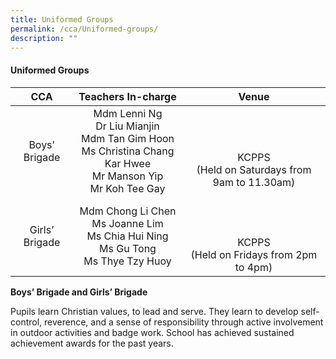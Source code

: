 ```yaml
---
title: Uniformed Groups
permalink: /cca/Uniformed-groups/
description: ""
---
```

#### **Uniformed Groups**

|       CCA      |                                           Teachers In-charge                                          |                     Venue                     |
|:--------------:|:-----------------------------------------------------------------------------------------------------:|:---------------------------------------------:|
|  Boys’ Brigade | Mdm Lenni Ng<br> Dr Liu Mianjin<br> Mdm Tan Gim Hoon<br> Ms Christina Chang Kar Hwee<br> Mr Manson Yip<br> Mr Koh Tee Gay | <br><br><br>KCPPS <br>(Held on Saturdays from 9am to 11.30am) |
| Girls’ Brigade |              Mdm Chong Li Chen<br> Ms Joanne Lim<br> Ms Chia Hui Ning<br> Ms Gu Tong<br> Ms Thye Tzy Huoy             |    <br><br><br>KCPPS<br> (Held on Fridays from 2pm to 4pm)    |

**Boys’ Brigade and Girls’ Brigade**

Pupils learn Christian values, to lead and serve. They learn to develop self-control, reverence, and a sense of responsibility through active involvement in outdoor activities and badge work. School has achieved sustained achievement awards for the past years.